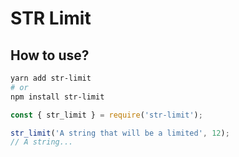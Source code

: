 # STR Limit

## How to use?

```sh
yarn add str-limit
# or
npm install str-limit
```

```js
const { str_limit } = require('str-limit');

str_limit('A string that will be a limited', 12);
// A string...
```
